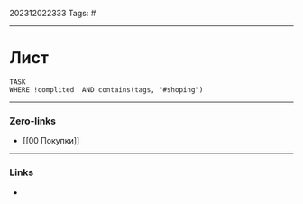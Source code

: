 202312022333
Tags: #

---
# Лист 

```dataview
TASK 
WHERE !complited  AND contains(tags, "#shoping")
```


---
### Zero-links

- [[00 Покупки]]

---
### Links

-